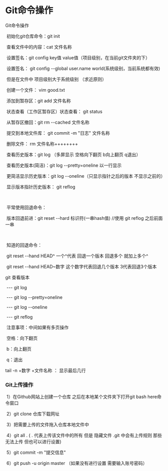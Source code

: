 # Git命令操作

Git命令操作

​			初始化git仓库命令：git init

​			查看文件中的内容：cat 文件名称

​			设置签名：git config key值 value值（项目级别，在当前git文件夹的下）

​		设置签名： git config --global user.name world(系统级别，当前系统都有效)

​			但是在文件中 项目级别大于系统级别 （求近原则）

​			创建一个文件：	vim good.txt

​			添加到暂存区：git add 文件名称

​			状态查看（工作区暂存区）状态查看： git status

​			从暂存区撤回：git rm --cached 文件名称

​			提交到本地文件库： git commit -m "日志" 文件名称

​			删除文件： rm 文件名称++++++++



​			查看历史版本：git log	（多屏显示 空格向下翻页 b向上翻页 q退出）

​			查看历史版本(简洁)：git log --pretty=oneline  以一行显示

​			更简洁显示历史版本：git log --oneline（只显示指针之后的版本 不显示之前的）

​			显示版本指针历史版本： git reflog

​	

​	平常使用回退命令：

​	版本回退前进：git reset --hard 标识符(一串hash值)  //使用 git reflog 之后前面一串

​	

​	知道的回退命令：

​	git reset --hand HEAD^ 	一个^代表 回退一个版本 回退多个 就加上多个^

​	git reset --hand HEAD~数字	这个数字代表回退几个版本 3代表回退3个版本



git 查看版本

​	--- git log

​	--- git log --pretty=oneline

​	--- git log --oneline

​	--- git reflog

​		注意事项：中间如果有多页操作

​			空格：向下翻页

​			b：向上翻页

​			q：退出

tail -n  +数字 +文件名称 ： 显示最后几行​

### Git上传操作

​	1）在Github网站上创建一个仓库 之后在本地某个文件夹下打开git bash here命令窗口

​	2）git clone 仓库下载网址

​	3）把需要上传的文件拖入仓库本地文件中

​	4）git all .      (  .  代表上传该文件中的所有 但是 隐藏文件 .git 中会有上传规则 那些无法上传 但也可以进行设置)

​	5）git commit  -m  "提交信息"

​	6）git push -u origin master  （如果没有进行设置 需要输入账号密码）

​	